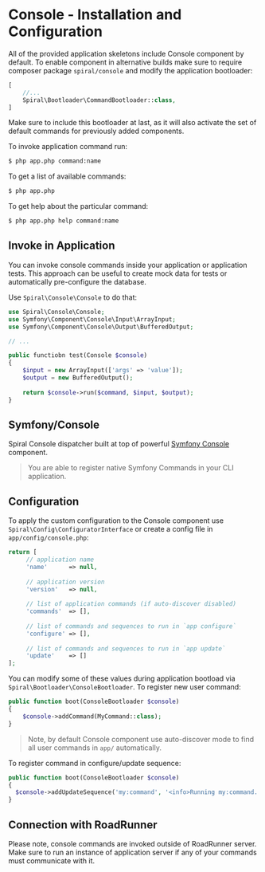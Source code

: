 # Console - Installation and Configuration
All of the provided application skeletons include Console component by default. To enable component in alternative builds make
sure to require composer package `spiral/console` and modify the application bootloader:

```php
[
    //...
    Spiral\Bootloader\CommandBootloader::class,
]
```

Make sure to include this bootloader at last, as it will also activate the set of default commands for previously added 
components.

To invoke application command run:

```bash
$ php app.php command:name
```

To get a list of available commands:

```bash
$ php app.php
```

To get help about the particular command:

```bash
$ php app.php help command:name
```

## Invoke in Application
You can invoke console commands inside your application or application tests. This approach can be useful to create mock data for tests or automatically pre-configure the database.

Use `Spiral\Console\Console` to do that:
```php
use Spiral\Console\Console;
use Symfony\Component\Console\Input\ArrayInput;
use Symfony\Component\Console\Output\BufferedOutput;

// ...

public functiobn test(Console $console)
{
    $input = new ArrayInput(['args' => 'value']);
    $output = new BufferedOutput();
    
    return $console->run($command, $input, $output);
}
```

## Symfony/Console
Spiral Console dispatcher built at top of powerful [Symfony Console](http://symfony.com/doc/current/components/console/introduction.html) 
component.

> You are able to register native Symfony Commands in your CLI application.

## Configuration
To apply the custom configuration to the Console component use `Spiral\Config\ConfiguratorInterface` or create a config file in `app/config/console.php`:

```php
return [
     // application name
     'name'      => null,
     
     // application version
     'version'   => null,
     
     // list of application commands (if auto-discover disabled)
     'commands'  => [],
     
     // list of commands and sequences to run in `app configure`
     'configure' => [],
     
     // list of commands and sequences to run in `app update`
     'update'    => []
];
```

You can modify some of these values during application bootload via `Spiral\Bootloader\ConsoleBootloader`. To register new 
user command:

```php
public function boot(ConsoleBootloader $console)
{
    $console->addCommand(MyCommand::class);
}
```

> Note, by default Console component use auto-discover mode to find all user commands in `app/` automatically.

To register command in configure/update sequence:

```php
public function boot(ConsoleBootloader $console)
{
  $console->addUpdateSequence('my:command', '<info>Running my:command...</info>');
}
```

## Connection with RoadRunner
Please note, console commands are invoked outside of RoadRunner server. Make sure to run an instance of application server
if any of your commands must communicate with it.
